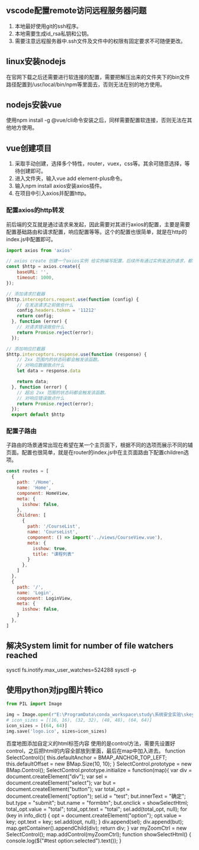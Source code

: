 ## vscode配置remote访问远程服务器问题
1. 本地最好使用git的ssh程序。
2. 本地需要生成id_rsa私钥和公钥。
3. 需要注意远程服务器中.ssh文件及文件中的权限有固定要求不可随便更改。

## linux安装nodejs
在官网下载之后还需要进行软连接的配置，需要把解压出来的文件夹下的bin文件路径配置到/usr/local/bin/npm等里面去，否则无法在别的地方使用。

## nodejs安装vue
使用npm install -g @vue/cli命令安装之后，同样需要配置软连接，否则无法在其他地方使用。

## vue创建项目
1. 采取手动创建，选择多个特性，router，vuex，css等。其余可随意选择，等待创建即可。
2. 进入文件夹，输入vue add element-plus命令。
3. 输入npm install axios安装axios插件。
4. 在项目中引入axios并配置http。

### 配置axios的http转发
前后端的交互就是通过请求来发起，因此需要对其进行axios的配置，主要是需要配置基础路由和请求配置，响应配置等等。这个的配置也很简单，就是在http的index.js中配置即可。
```js
import axios from 'axios'

// axios create 创建一个axios实例 给实例编写配置，后续所有通过实例发送的请求，都受当前配置的约束
const $http = axios.create({
    baseURL: '', 
    timeout: 1000,
}); 

// 添加请求拦截器
$http.interceptors.request.use(function (config) {
    // 在发送请求之前做些什么
    config.headers.token = '11212' 
    return config;
  }, function (error) {
    // 对请求错误做些什么
    return Promise.reject(error);
  });

// 添加响应拦截器
$http.interceptors.response.use(function (response) {
    // 2xx 范围内的状态码都会触发该函数。
    // 对响应数据做点什么
    let data = response.data 

    return data;
  }, function (error) {
    // 超出 2xx 范围的状态码都会触发该函数。
    // 对响应错误做点什么
    return Promise.reject(error);
  });
  export default $http
```

### 配置子路由
子路由的场景通常出现在希望在某一个主页面下，根据不同的选项而展示不同的辅页面。配置也很简单，就是在router的index.js中在主页面路由下配置children选项。
```js
const routes = [
  {
    path: '/Home',
    name: 'Home',
    component: HomeView, 
    meta: {
      isshow: false,
    }, 
    children: [
      {
        path: '/CourseList', 
        name: 'CourseList', 
        component: () => import('../views/CourseView.vue'), 
        meta: {
          isshow: true, 
          title: "课程列表"
        }
      }, 
    ]
  },
  {
    path: '/',
    name: 'Login',
    component: LoginView, 
    meta: {
      isshow: false,
    }
  }, 
]
```

## 解决System limit for number of file watchers reached
sysctl fs.inotify.max_user_watches=524288 
sysctl -p

## 使用python对jpg图片转ico
```python
from PIL import Image

img = Image.open(r"E:\ProgramData\conda_workspace\study\系统安全实验\skey\forms\钥匙.png")
# icon_sizes = [(16, 16), (32, 32), (48, 48), (64, 64)]
icon_sizes = [(64, 64)]
img.save('logo.ico', sizes=icon_sizes)
```
































百度地图添加自定义的html标签内容
使用的是control方法，需要先设置好control，之后把html的内容全部放到里面，最后在map中加入进去。
        function SelectControl(){
            this.defaultAnchor = BMAP_ANCHOR_TOP_LEFT; 
            this.defaultOffset = new BMap.Size(10, 10);
        }
        SelectControl.prototype = new BMap.Control(); 
        SelectControl.prototype.initialize = function(map){
            var div = document.createElement("div"); 
            var sel = document.createElement("select");
            var but = document.createElement("button");
            var total_opt = document.createElement("option");
            sel.id = "test";
            but.innerText = "确定";
            but.type = "submit";
            but.name = "formbtn"; 
            but.onclick = showSelectHtml;
            total_opt.value = "total";
            total_opt.text = "total";
            sel.add(total_opt, null);
            for (key in info_dict) {
                opt = document.createElement("option");
                opt.value = key;
                opt.text = key;
                sel.add(opt, null);
            }
            div.append(sel);
            div.append(but);
            map.getContainer().appendChild(div);
            return div; 
        }
        var myZoomCtrl = new SelectControl(); 
        map.addControl(myZoomCtrl);
        function showSelectHtml() {
            console.log($("#test option:selected").text());
        }
